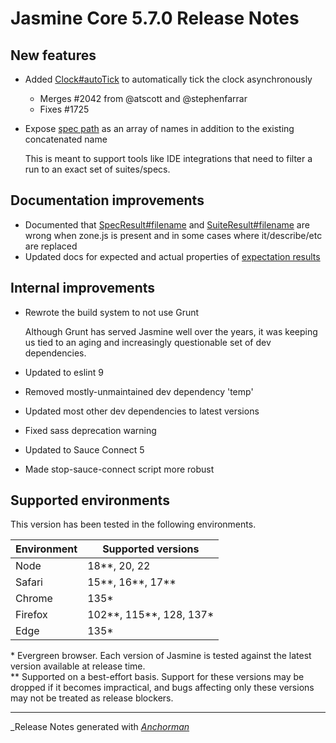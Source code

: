 # Jasmine Core 5.7.0 Release Notes

## New features

* Added [Clock#autoTick](https://jasmine.github.io/api/5.7/Clock.html#autoTick)
  to automatically tick the clock asynchronously
  * Merges #2042 from @atscott and @stephenfarrar
  * Fixes #1725

* Expose [spec path](https://jasmine.github.io/api/5.7/Spec.html#getPath) as an
  array of names in addition to the existing concatenated name

  This is meant to support tools like IDE integrations that need to filter a run
  to an exact set of suites/specs.


## Documentation improvements

* Documented that [SpecResult#filename](https://jasmine.github.io/api/5.7/global.html#SpecResult)
  and [SuiteResult#filename](https://jasmine.github.io/api/5.7/global.html#SuiteResult)
  are wrong when zone.js is present and in some cases where it/describe/etc are
  replaced
* Updated docs for expected and actual properties of 
[expectation results](https://jasmine.github.io/api/5.7/global.html#ExpectationResult)


## Internal improvements

* Rewrote the build system to not use Grunt

  Although Grunt has served Jasmine well over the years, it was keeping us tied
  to an aging and increasingly questionable set of dev dependencies.

* Updated to eslint 9
* Removed mostly-unmaintained dev dependency 'temp'
* Updated most other dev dependencies to latest versions
* Fixed sass deprecation warning
* Updated to Sauce Connect 5
* Made stop-sauce-connect script more robust


## Supported environments

This version has been tested in the following environments.

| Environment       | Supported versions      |
|-------------------|-------------------------|
| Node              | 18**, 20, 22            |
| Safari            | 15**, 16**, 17**        |
| Chrome            | 135*                    |
| Firefox           | 102**, 115**, 128, 137* |
| Edge              | 135*                    |

\* Evergreen browser. Each version of Jasmine is tested against the latest
version available at release time.<br>
\** Supported on a best-effort basis. Support for these versions may be dropped
if it becomes impractical, and bugs affecting only these versions may not be
treated as release blockers.

------

_Release Notes generated with _[Anchorman](http://github.com/infews/anchorman)_
